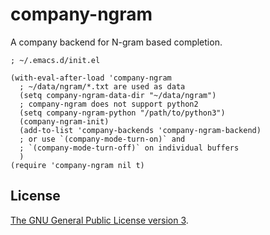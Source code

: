 # company-ngram

A company backend for N-gram based completion.

```elisp
; ~/.emacs.d/init.el

(with-eval-after-load 'company-ngram
  ; ~/data/ngram/*.txt are used as data
  (setq company-ngram-data-dir "~/data/ngram")
  ; company-ngram does not support python2
  (setq company-ngram-python "/path/to/python3")
  (company-ngram-init)
  (add-to-list 'company-backends 'company-ngram-backend)
  ; or use `(company-mode-turn-on)` and
  ; `(company-mode-turn-off)` on individual buffers
  )
(require 'company-ngram nil t)
```

## License

[The GNU General Public License version 3](http://www.gnu.org/licenses/).
